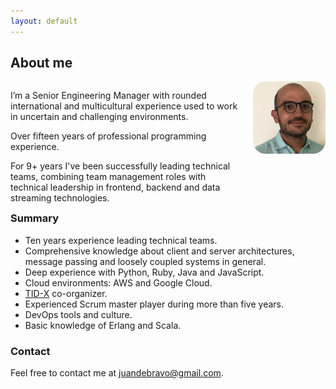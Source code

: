 ```yaml
---
layout: default
---
```


<h2>About me</h2>

<div class="intro">
  <div style="float: left; width: 73%">
    <p>
      I’m a Senior Engineering Manager with rounded international and multicultural experience used to work in uncertain and challenging environments.
    </p>
    <p>
      Over fifteen years of professional programming experience.
    </p>
    <p>
      For 9+ years I've been successfully leading technical teams, combining team management roles with technical leadership in frontend, backend and data streaming technologies.
    </p>
  </div>
  <img src="/gfx/juandebravo.png" style="float: right; width: 23%; border-radius: 20px"/>

  <div style="clear: both">
      <h3>Summary</h3>
      <ul>
        <li>
          Ten years experience leading technical teams.
        </li>
        <li>
          Comprehensive knowledge about client and server architectures, message passing and loosely coupled systems in general.
        </li>
        <li>
          Deep experience with Python, Ruby, Java and JavaScript.
        </li>
        <li>
          Cloud environments: AWS and Google Cloud.
        </li>
        <li>
          <a href="https://www.tid-x.com">TID-X</a> co-organizer.
        </li>
        <li>
          Experienced Scrum master player during more than five years.
        </li>
        <li>
          DevOps tools and culture.
        </li>
        <li>
          Basic knowledge of Erlang and Scala.
        </li>
      </ul>
      <h3>Contact</h3>
        Feel free to contact me at
        <a class="email" href="mailto:juandebravo@gmail.com">juandebravo@gmail.com</a>.
  </div>
</div>
